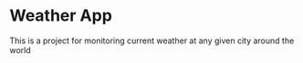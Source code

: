 # Weather App

This is a project for monitoring current weather at any given city around the world


